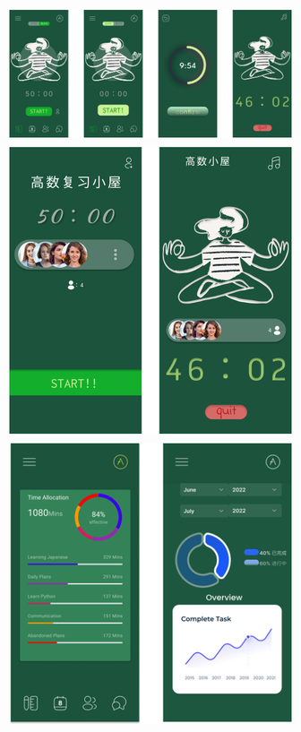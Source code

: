 ![image-20230619173953014](./assets/image-20230619173953014.png)

![image-20230619174016181](./assets/image-20230619174016181.png)

![image-20230619174040243](./assets/image-20230619174040243.png)